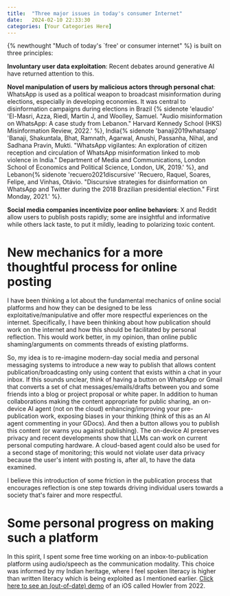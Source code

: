 ```yaml
---
title:  "Three major issues in today's consumer Internet"
date:   2024-02-10 22:33:30
categories: [Your Categories Here]
---
```


{% newthought "Much of today's `free' or consumer internet" %} is built on three principles:

**Involuntary user data exploitation**: Recent debates around generative AI have returned attention to this.

**Novel manipulation of users by malicious actors through personal chat**: WhatsApp is used as a
political weapon to broadcast misinformation during elections, especially in developing economies.
It was central to disinformation campaigns during elections in Brazil
{% sidenote 'elaudio' 'El-Masri, Azza, Riedl, Martin J, and Woolley, Samuel. "Audio misinformation on WhatsApp: A case study from Lebanon." Harvard Kennedy School (HKS) Misinformation Review, 2022.' %},
India{% sidenote 'banaji2019whatsapp' 'Banaji, Shakuntala, Bhat, Ramnath, Agarwal, Anushi, Passanha, Nihal, and Sadhana Pravin, Mukti. "WhatsApp vigilantes: An exploration of citizen reception and circulation of WhatsApp misinformation linked to mob violence in India." Department of Media and Communications, London School of Economics and Political Science, London, UK, 2019.' %}, and Lebanon{% sidenote 'recuero2021discursive' 'Recuero, Raquel, Soares, Felipe, and Vinhas, Otávio. "Discursive strategies for disinformation on WhatsApp and Twitter during the 2018 Brazilian presidential election." First Monday, 2021.' %}.

**Social media companies incentivize poor online behaviors**: X and Reddit allow users to publish posts rapidly; some are insightful and informative while others lack taste, to put it mildly, leading to polarizing toxic content.

# New mechanics for a more thoughtful process for online posting

I have been thinking a lot about the fundamental mechanics of online social platforms and how they
can be designed to be less exploitative/manipulative and offer more respectful experiences on the internet.
Specifically, I have been thinking about how publication should work on the internet and how this should be
facilitated by personal reflection. This would work better, in my opinion, than online public shaming/arguments
on comments threads of existing platforms.

So, my idea is to re-imagine modern-day social media and personal messaging systems to introduce a new way
to publish that allows content publication/broadcasting only using content that exists within a chat in your inbox.
If this sounds unclear, think of having a button on WhatsApp or Gmail that converts a set of chat messages/emails/drafts between you and some friends into a blog or project proposal or white paper. In addition to human collaborations making the content appropriate for public sharing, an on-device AI agent (not on the cloud) enhancing/improving your pre-publication work, exposing biases in your thinking (think of this as an AI agent commenting in your GDocs). And then a button allows you to publish this content (or warns you against publishing). The on-device AI preserves privacy and recent developments show that LLMs can work on current personal computing hardware. A cloud-based agent could also be used for a second stage of monitoring; this would not violate user data privacy because the user's intent with posting is, after all, to have the data examined.

I believe this introduction of some friction in the publication process that encourages reflection is one step towards driving individual users towards a society that's fairer and more respectful.

# Some personal progress on making such a platform

In this spirit, I spent some free time working on an inbox-to-publication platform using audio/speech as the communication modality. This choice was informed by my Indian heritage, where I feel spoken literacy is higher than written literacy which is being exploited as I mentioned earlier. [Click here to see an (out-of-date) demo](https://youtu.be/VbslBJX4Rfw?si=awveglcB-5oahR2C) of an iOS called Howler from 2022.

